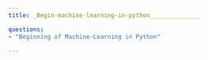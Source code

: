 ```yaml
---
title: _Begin-machine-learning-in-python______________

questions:
- "Beginning of Machine-Learning in Python"

---
```

